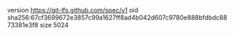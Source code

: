version https://git-lfs.github.com/spec/v1
oid sha256:67cf3699672e3857c99a1627ff8ad4b042d607c9780e888bfdbdc8873381e3f8
size 5024
